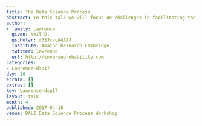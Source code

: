 ```yaml
---
title: The Data Science Process
abstract: In this talk we will focus on challenges in facilitating the data science pipeline. Drawing on experience from projects in computational biology, the developing world and Amazon I’ll propose different ideas for facilitating the data science process including analogies that help software engineers understand the challenges for data science and formalizations, such as data readiness levels, which allow management to reason about the obstacles in the process.
author:
- family: Lawrence
  given: Neil D.
  gscholar: r3SJcvoAAAAJ
  institute: Amazon Research Cambridge
  twitter: lawrennd
  url: http://inverseprobability.com
categories:
- Lawrence-dsp17
day: 18
errata: []
extras: []
key: Lawrence-dsp17
layout: talk
month: 4
published: 2017-04-18
venue: DALI Data Science Process Workshop
---
```

